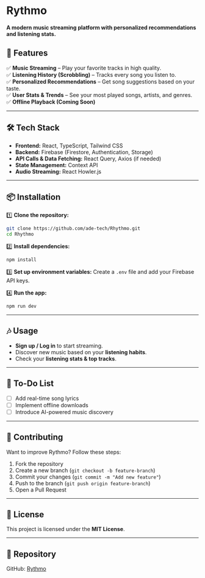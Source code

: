 # Rythmo

**A modern music streaming platform with personalized recommendations and listening stats.**

## 🚀 Features

✅ **Music Streaming** – Play your favorite tracks in high quality.  
✅ **Listening History (Scrobbling)** – Tracks every song you listen to.  
✅ **Personalized Recommendations** – Get song suggestions based on your taste.  
✅ **User Stats & Trends** – See your most played songs, artists, and genres.  
✅ **Offline Playback (Coming Soon)**

---

## 🛠️ Tech Stack

- **Frontend:** React, TypeScript, Tailwind CSS
- **Backend:** Firebase (Firestore, Authentication, Storage)
- **API Calls & Data Fetching:** React Query, Axios (if needed)
- **State Management:** Context API
- **Audio Streaming:** React Howler.js

---

## 📦 Installation

1️⃣ **Clone the repository:**

```sh
git clone https://github.com/ade-tech/Rhythmo.git
cd Rhythmo
```

2️⃣ **Install dependencies:**

```sh
npm install
```

3️⃣ **Set up environment variables:**
Create a `.env` file and add your Firebase API keys.

4️⃣ **Run the app:**

```sh
npm run dev
```

---

## 🎶 Usage

- **Sign up / Log in** to start streaming.
- Discover new music based on your **listening habits**.
- Check your **listening stats & top tracks**.

---

## 📌 To-Do List

- [ ] Add real-time song lyrics
- [ ] Implement offline downloads
- [ ] Introduce AI-powered music discovery

---

## 🤝 Contributing

Want to improve Rythmo? Follow these steps:

1. Fork the repository
2. Create a new branch (`git checkout -b feature-branch`)
3. Commit your changes (`git commit -m "Add new feature"`)
4. Push to the branch (`git push origin feature-branch`)
5. Open a Pull Request

---

## 📜 License

This project is licensed under the **MIT License**.

---

## 🔗 Repository

GitHub: [Rythmo](https://github.com/ade-tech/Rhythmo.git)
